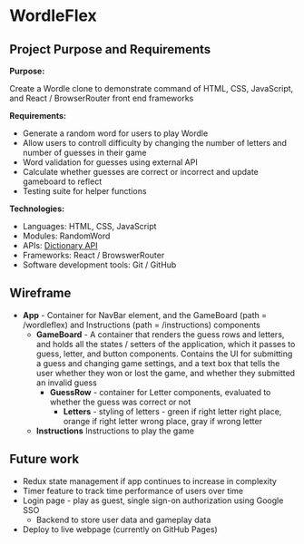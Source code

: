  
# WordleFlex

## Project Purpose and Requirements 

**Purpose:**

Create a Wordle clone to demonstrate command of HTML, CSS, JavaScript, and React / BrowserRouter front end frameworks

**Requirements:**
- Generate a random word for users to play Wordle
- Allow users to controll difficulty by changing the number of letters and number of guesses in their game
- Word validation for guesses using external API
- Calculate whether guesses are correct or incorrect and update gameboard to reflect
- Testing suite for helper functions

**Technologies:**
- Languages: HTML, CSS, JavaScript 
- Modules: RandomWord 
- APIs: [Dictionary API](https://api.dictionaryapi.dev)
- Frameworks: React / BrowswerRouter
- Software development tools: Git / GitHub

## Wireframe 

- **App** - Container for NavBar element, and the GameBoard (path = /wordleflex) and Instructions (path = /instructions) components
    - **GameBoard** - A container that renders the guess rows and letters, and holds all the states / setters of the application, which it passes to guess, letter, and button components. Contains the UI for submitting a guess and changing game settings, and a text box that tells the user whether they won or lost the game, and whether they submitted an invalid guess
        - **GuessRow** - container for Letter components, evaluated to whether the guess was correct or not
            - **Letters** - styling of letters - green if right letter right place, orange if right letter wrong place, gray if wrong letter 
    - **Instructions** Instructions to play the game
    
## Future work

- Redux state management if app continues to increase in complexity
- Timer feature to track time performance of users over time 
- Login page - play as guest, single sign-on authorization using Google SSO
    - Backend to store user data and gameplay data
- Deploy to live webpage (currently on GitHub Pages)